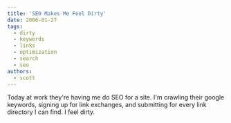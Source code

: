 ```yaml
---
title: 'SEO Makes Me Feel Dirty'
date: 2006-01-27
tags:
  - dirty
  - keywords
  - links
  - optimization
  - search
  - seo
authors:
  - scott
---
```


Today at work they're having me do SEO for a site. I'm crawling their google keywords, signing up for link exchanges, and submitting for every link directory I can find. I feel dirty.

